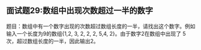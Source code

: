 ## 面试题29:数组中出现次数超过一半的数字
题目：数组中有一个数字出现的次数超过数组长度的一半，请找出这个数字。例如输入一个长度为9的数组{1,2, 3, 2, 2, 2, 5,4, 2}。由于数字2在数组中出现了 5次，超过数组长度的一半，因此输出2。
